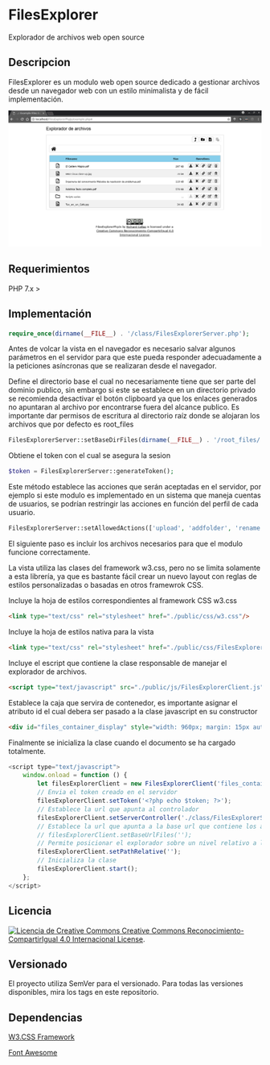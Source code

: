# FilesExplorer
Explorador de archivos web open source
## Descripcion

FilesExplorer es un modulo web open source dedicado a gestionar archivos desde un navegador web con un estilo minimalista y de fácil implementación.

![Image description](https://github.com/RichardCollao/FilesExplorer/blob/master/docs/Captura%20de%20pantalla.png)

## Requerimientos
PHP 7.x >



## Implementación

```php
require_once(dirname(__FILE__) . '/class/FilesExplorerServer.php');
```
Antes de volcar la vista en el navegador es necesario salvar algunos parámetros en el servidor para que este pueda responder adecuadamente a la peticiones asíncronas que se realizaran desde el navegador.


Define el directorio base el cual no necesariamente tiene que ser parte del dominio publico, sin embargo si este se establece en un directorio privado se recomienda desactivar el botón clipboard ya que los enlaces generados no apuntaran al archivo por encontrarse fuera del alcance publico.
Es importante dar permisos de escritura al directorio raíz donde se alojaran los archivos que por defecto es  root_files 

```php
FilesExplorerServer::setBaseDirFiles(dirname(__FILE__) . '/root_files/');
```
Obtiene el token con el cual se asegura la sesion
```php
$token = FilesExplorerServer::generateToken();
```


Este método establece las acciones que serán aceptadas en el servidor, por ejemplo si este modulo es implementado en un sistema que maneja cuentas de usuarios, se podrían restringir las acciones en función del perfil de cada usuario.

```php
FilesExplorerServer::setAllowedActions(['upload', 'addfolder', 'rename', 'move', 'delete']);
```

El siguiente paso es incluir los archivos necesarios para que el modulo funcione correctamente.

La vista utiliza las clases del framework w3.css, pero no se limita solamente a esta librería, ya que es bastante fácil crear un nuevo layout con reglas de estilos personalizadas o basadas en otros framewrok CSS.

Incluye la hoja de estilos correspondientes al framework CSS w3.css
```html
<link type="text/css" rel="stylesheet" href="./public/css/w3.css"/>
```

Incluye la hoja de estilos nativa para la vista 
```html
<link type="text/css" rel="stylesheet" href="./public/css/FilesExplorer.css"/>
```

Incluye el escript que contiene la clase responsable de manejar el explorador de archivos.
```html
<script type="text/javascript" src="./public/js/FilesExplorerClient.js"></script>
```

Establece la caja que servira de contenedor, es importante asignar el atributo id el cual debera ser pasado a la clase javascript en su constructor
```html
<div id="files_container_display" style="width: 960px; margin: 15px auto; border:1px solid silver"></div>
```
Finalmente se inicializa la clase cuando el documento se ha cargado totalmente.
```javascript
<script type="text/javascript">
    window.onload = function () {
        let filesExplorerClient = new FilesExplorerClient('files_container_display');
        // Envia el token creado en el servidor 
        filesExplorerClient.setToken('<?php echo $token; ?>');
        // Establece la url que apunta al controlador
        filesExplorerClient.setServerController('./class/FilesExplorerServer.php');
        // Establece la url que apunta a la base url que contiene los archivos
        // filesExplorerClient.setBaseUrlFiles('');
        // Permite posicionar el explorador sobre un nivel relativo a la ruta establecida como base
        filesExplorerClient.setPathRelative('');
        // Inicializa la clase
        filesExplorerClient.start();
    };
</script>
```

## Licencia

 <a rel="license" href="http://creativecommons.org/licenses/by-sa/4.0/">
                <img alt="Licencia de Creative Commons" style="border-width:0" src="https://i.creativecommons.org/l/by-sa/4.0/88x31.png" />
            </a>
<a rel="license" href="http://creativecommons.org/licenses/by-sa/4.0/">Creative Commons Reconocimiento-CompartirIgual 4.0 Internacional License</a>.

## Versionado
El proyecto utiliza SemVer para el versionado. Para todas las versiones disponibles, mira los tags en este repositorio.

## Dependencias
[W3.CSS Framework](https://www.w3schools.com/w3css/ "W3.CSS Framework")

[Font Awesome](https://fontawesome.com/icons?d=gallery&m=free "Font Awesome Search Icons:  Search icons...  Search! Search! Start Icons Docs Support Plans Blog")
